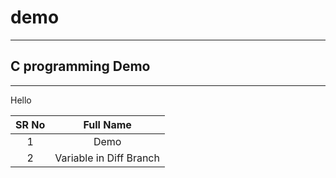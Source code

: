 # demo
---
## C programming Demo
--- 
Hello

|SR No|Full Name|
|:----:|:----:|
|1|Demo|
|2|Variable in Diff Branch|